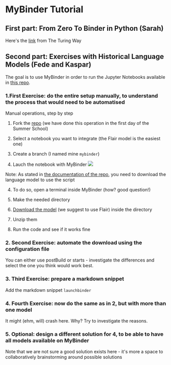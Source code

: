 # MyBinder Tutorial

## First part: From Zero To Binder in Python (Sarah)
Here's the [link](https://github.com/alan-turing-institute/the-turing-way/blob/master/workshops/boost-research-reproducibility-binder/workshop-presentations/zero-to-binder-python.md) from The Turing Way 

## Second part: Exercises with Historical Language Models (Fede and Kaspar)

The goal is to use MyBinder in order to run the Jupyter Notebooks available in [this repo](https://github.com/Living-with-machines/histLM).

### 1.First Exercise: do the entire setup manually, to understand the process that would need to be automatised

Manual operations, step by step

1. Fork the [repo](https://github.com/Living-with-machines/histLM) (we have done this operation in the first day of the Summer School)

2. Select a notebook you want to integrate (the Flair model is the easiest one)

2. Create a branch (I named mine `mybinder`)

3. Lauch the notebook with MyBinder
![](https://i.imgur.com/4RubGlA.png)

Note: As stated in [the documentation of the repo](https://github.com/Living-with-machines/histLM#download), you need to download the language model to use the script

4. To do so, open a terminal inside MyBinder (how? good question!)

5. Make the needed directory 

6. [Download the model](https://zenodo.org/record/4782245#.YQEyYFNKjlx) (we suggest to use Flair) inside the directory 

7. Unzip them

8. Run the code and see if it works fine

### 2. Second Exercise: automate the download using the configuration file

You can either use postBuild or starts - investigate the differences and select the one you think would work best.

### 3. Third Exercise: prepare a markdown snippet

Add the markdown snippet `launchbinder`

### 4. Fourth Exercise: now do the same as in 2, but with more than one model 

It might (ehm, will) crash here. Why? Try to investigate the reasons.

### 5. Optional: design a different solution for 4, to be able to have all models available on MyBinder

Note that we are not sure a good solution exists here - it's more a space to collaboratively brainstorming around possible solutions
